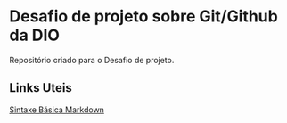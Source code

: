 # Desafio de projeto sobre Git/Github da DIO
Repositório criado para o Desafio de projeto.

## Links Uteis
[Sintaxe Básica Markdown](https://www.markdownguide.org/basic-syntax/)
